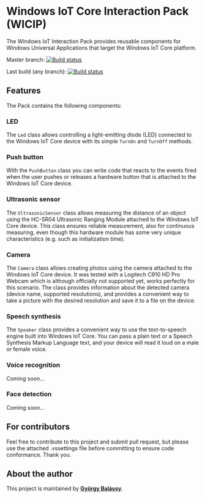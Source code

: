 ﻿# Windows IoT Core Interaction Pack (WICIP)

The Windows IoT Interaction Pack provides reusable components for Windows Universal Applications that target the Windows IoT Core platform.

Master branch: [![Build status](https://ci.appveyor.com/api/projects/status/github/balassy/iot-interaction-pack?branch=master&svg=true)](https://ci.appveyor.com/project/balassy/iot-interaction-pack/branch/master)

Last build (any branch): [![Build status](https://ci.appveyor.com/api/projects/status/github/balassy/iot-interaction-pack?svg=true)](https://ci.appveyor.com/project/balassy/iot-interaction-pack)


## Features

The Pack contains the following components:

### LED

The `Led` class allows controlling a light-emitting diode (LED) connected to the Windows IoT Core device with its simple `TurnOn` and `TurnOff` methods.


### Push button

With the `PushButton` class you can write code that reacts to the events fired when the user pushes or releases a hardware button that is attached to the Windows IoT Core device.


### Ultrasonic sensor

The `UltrasonicSensor` class allows measuring the distance of an object using the HC-SR04 Ultrasonic Ranging Module attached to the Windows IoT Core device.
This class ensures reliable measurement, also for continuous measuring, even though this hardware module has some very unique characteristics (e.g. such as initialization time).


### Camera

The `Camera` class allows creating photos using the camera attached to the Windows IoT Core device. It was tested with a Logitech C910 HD Pro Webcam which 
is although officially not supported yet, works perfectly for this scenario. The class provides information about the detected camera (device name, supported resolutions),
and provides a convenient way to take a picture with the desired resolution and save it to a file on the device.


### Speech synthesis

The `Speaker` class provides a convenient way to use the text-to-speech engine built into Windows IoT Core. You can pass a plain text or a Speech Synthesis Markup Language
text, and your device will read it loud on a male or female voice.


### Voice recognition

Coming soon...


### Face detection

Coming soon...


## For contributors

Feel free to contribute to this project and submit pull request, but please use the attached .vssettings file before committing to ensure code conformance. Thank you.


## About the author

This project is maintained by **[György Balássy](http://gyorgybalassy.wordpress.com)**.
